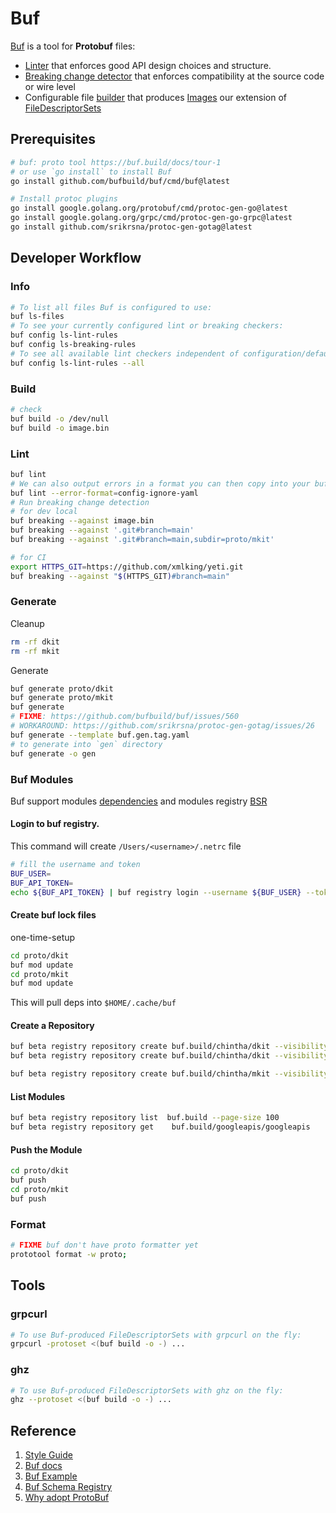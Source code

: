 # Buf

[Buf](https://buf.build/) is a tool for __Protobuf__ files:

- [Linter](https://buf.build/docs/lint-usage) that enforces good API design choices and structure.
- [Breaking change detector](https://buf.build/docs/breaking-usage) that enforces compatibility at the source code or wire level
- Configurable file [builder](https://buf.build/docs/build-overview) that produces [Images](https://buf.build/docs/build-images) our extension of [FileDescriptorSets](https://github.com/protocolbuffers/protobuf/blob/master/src/google/protobuf/descriptor.proto)

## Prerequisites

```bash
# buf: proto tool https://buf.build/docs/tour-1
# or use `go install` to install Buf
go install github.com/bufbuild/buf/cmd/buf@latest

# Install protoc plugins
go install google.golang.org/protobuf/cmd/protoc-gen-go@latest
go install google.golang.org/grpc/cmd/protoc-gen-go-grpc@latest
go install github.com/srikrsna/protoc-gen-gotag@latest
```

## Developer Workflow

### Info

```bash
# To list all files Buf is configured to use:
buf ls-files
# To see your currently configured lint or breaking checkers:
buf config ls-lint-rules
buf config ls-breaking-rules
# To see all available lint checkers independent of configuration/defaults:
buf config ls-lint-rules --all
```

### Build

```bash
# check
buf build -o /dev/null
buf build -o image.bin
```

### Lint

```bash
buf lint
# We can also output errors in a format you can then copy into your buf.yaml file
buf lint --error-format=config-ignore-yaml
# Run breaking change detection
# for dev local
buf breaking --against image.bin
buf breaking --against '.git#branch=main'
buf breaking --against '.git#branch=main,subdir=proto/mkit'

# for CI
export HTTPS_GIT=https://github.com/xmlking/yeti.git
buf breaking --against "$(HTTPS_GIT)#branch=main"
```

### Generate

Cleanup
```bash
rm -rf dkit
rm -rf mkit
```

Generate
```bash
buf generate proto/dkit
buf generate proto/mkit
buf generate
# FIXME: https://github.com/bufbuild/buf/issues/560  
# WORKAROUND: https://github.com/srikrsna/protoc-gen-gotag/issues/26
buf generate --template buf.gen.tag.yaml
# to generate into `gen` directory
buf generate -o gen
```

### Buf Modules
Buf support modules [dependencies](https://docs.buf.build/tour/add-a-dependency) and modules registry [BSR](https://docs.buf.build/bsr/overview)

#### Login to buf registry. 
This command will create `/Users/<username>/.netrc` file

```bash
# fill the username and token
BUF_USER=
BUF_API_TOKEN=
echo ${BUF_API_TOKEN} | buf registry login --username ${BUF_USER} --token-stdin
```

#### Create buf lock files
one-time-setup
```bash
cd proto/dkit
buf mod update
cd proto/mkit
buf mod update
```
This will pull deps into `$HOME/.cache/buf`

#### Create a Repository
```bash
buf beta registry repository create buf.build/chintha/dkit --visibility private
buf beta registry repository create buf.build/chintha/dkit --visibility public

buf beta registry repository create buf.build/chintha/mkit --visibility private
```

#### List Modules
```bash
buf beta registry repository list  buf.build --page-size 100
buf beta registry repository get    buf.build/googleapis/googleapis
```

#### Push the Module
```bash
cd proto/dkit
buf push
cd proto/mkit
buf push
```

### Format

```bash
# FIXME buf don't have proto formatter yet 
prototool format -w proto;
```

## Tools

### grpcurl

```bash
# To use Buf-produced FileDescriptorSets with grpcurl on the fly:
grpcurl -protoset <(buf build -o -) ...
```

### ghz

```bash
# To use Buf-produced FileDescriptorSets with ghz on the fly:
ghz --protoset <(buf build -o -) ...
```

## Reference

1. [Style Guide](https://buf.build/docs/style-guide)
2. [Buf docs](https://buf.build/docs/introduction)
3. [Buf Example](https://github.com/bufbuild/buf-example/blob/master/Makefile)
4. [Buf Schema Registry](https://buf.build/docs/roadmap)
5. [Why adopt ProtoBuf](https://itnext.io/a-minimalist-guide-to-protobuf-1f24fbca0e2d)
